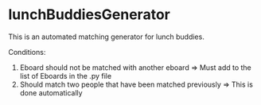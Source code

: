 # lunchBuddiesGenerator

This is an automated matching generator for lunch buddies.

Conditions:
1) Eboard should not be matched with another eboard
  => Must add to the list of Eboards in the .py file
2) Should match two people that have been matched previously
  => This is done automatically
